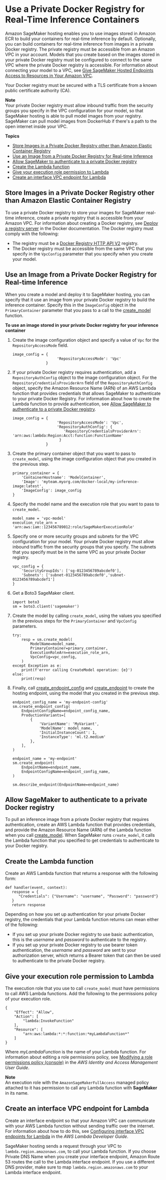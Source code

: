 # Use a Private Docker Registry for Real\-Time Inference Containers<a name="your-algorithms-containers-inference-private"></a>

Amazon SageMaker hosting enables you to use images stored in Amazon ECR to build your containers for real\-time inference by default\. Optionally, you can build containers for real\-time inference from images in a private Docker registry\. The private registry must be accessible from an Amazon VPC in your account\. Models that you create based on the images stored in your private Docker registry must be configured to connect to the same VPC where the private Docker registry is accessible\. For information about connecting your model to a VPC, see [Give SageMaker Hosted Endpoints Access to Resources in Your Amazon VPC](host-vpc.md)\.

Your Docker registry must be secured with a TLS certificate from a known public certificate authority \(CA\)\.

**Note**  
Your private Docker registry must allow inbound traffic from the security groups you specify in the VPC configuration for your model, so that SageMaker hosting is able to pull model images from your registry\.  
SageMaker can pull model images from DockerHub if there's a path to the open internet inside your VPC\.

**Topics**
+ [Store Images in a Private Docker Registry other than Amazon Elastic Container Registry](#your-algorithms-containers-inference-private-registry)
+ [Use an Image from a Private Docker Registry for Real\-time Inference](#your-algorithms-containers-inference-private-use)
+ [Allow SageMaker to authenticate to a private Docker registry](#inference-private-docker-authenticate)
+ [Create the Lambda function](#inference-private-docker-lambda)
+ [Give your execution role permission to Lambda](#inference-private-docker-perms)
+ [Create an interface VPC endpoint for Lambda](#inference-private-docker-vpc-interface)

## Store Images in a Private Docker Registry other than Amazon Elastic Container Registry<a name="your-algorithms-containers-inference-private-registry"></a>

To use a private Docker registry to store your images for SageMaker real\-time inference, create a private registry that is accessible from your Amazon VPC\. For information about creating a Docker registry, see [Deploy a registry server](https://docs.docker.com/registry/deploying/) in the Docker documentation\. The Docker registry must comply with the following:
+ The registry must be a [Docker Registry HTTP API V2](https://docs.docker.com/registry/spec/api/) registry\.
+ The Docker registry must be accessible from the same VPC that you specify in the `VpcConfig` parameter that you specify when you create your model\.

## Use an Image from a Private Docker Registry for Real\-time Inference<a name="your-algorithms-containers-inference-private-use"></a>

When you create a model and deploy it to SageMaker hosting, you can specify that it use an image from your private Docker registry to build the inference container\. Specify this in the `ImageConfig` object in the `PrimaryContainer` parameter that you pass to a call to the [create\_model](https://boto3.amazonaws.com/v1/documentation/api/latest/reference/services/sagemaker.html#SageMaker.Client.create_model) function\.

**To use an image stored in your private Docker registry for your inference container**

1. Create the image configuration object and specify a value of `Vpc` for the `RepositoryAccessMode` field\.

   ```
   image_config = {
                       'RepositoryAccessMode': 'Vpc'
                  }
   ```

1. If your private Docker registry requires authentication, add a `RepositoryAuthConfig` object to the image configuration object\. For the `RepositoryCredentialsProviderArn` field of the `RepositoryAuthConfig` object, specify the Amazon Resource Name \(ARN\) of an AWS Lambda function that provides credentials that allows SageMaker to authenticate to your private Docker Registry\. For information about how to create the Lambda function to provide authentication, see [Allow SageMaker to authenticate to a private Docker registry](#inference-private-docker-authenticate)\.

   ```
   image_config = {
                       'RepositoryAccessMode': 'Vpc',
                       'RepositoryAuthConfig': {
                          'RepositoryCredentialsProviderArn': 'arn:aws:lambda:Region:Acct:function:FunctionName'
                        }
                  }
   ```

1. Create the primary container object that you want to pass to `create_model`, using the image configuration object that you created in the previous step\.

   ```
   primary_container = {
       'ContainerHostname': 'ModelContainer',
       'Image': 'myteam.myorg.com/docker-local/my-inference-image:latest',
       'ImageConfig': image_config
   }
   ```

1. Specify the model name and the execution role that you want to pass to `create_model`\.

   ```
   model_name = 'vpc-model'
   execution_role_arn = 'arn:aws:iam::123456789012:role/SageMakerExecutionRole'
   ```

1. Specify one or more security groups and subnets for the VPC configuration for your model\. Your private Docker registry must allow inbound traffic from the security groups that you specify\. The subnets that you specify must be in the same VPC as your private Docker registry\.

   ```
   vpc_config = {
       'SecurityGroupIds': ['sg-0123456789abcdef0'],
       'Subnets': ['subnet-0123456789abcdef0','subnet-0123456789abcdef1']
   }
   ```

1. Get a Boto3 SageMaker client\.

   ```
   import boto3
   sm = boto3.client('sagemaker')
   ```

1. Create the model by calling `create_model`, using the values you specified in the previous steps for the `PrimaryContainer` and `VpcConfig` parameters\.

   ```
   try:
       resp = sm.create_model(
           ModelName=model_name,
           PrimaryContainer=primary_container,
           ExecutionRoleArn=execution_role_arn,
           VpcConfig=vpc_config,
       )
   except Exception as e:
       print(f'error calling CreateModel operation: {e}')
   else:
       print(resp)
   ```

1. Finally, call [create\_endpoint\_config](https://boto3.amazonaws.com/v1/documentation/api/latest/reference/services/sagemaker.html#SageMaker.Client.create_endpoint_config) and [create\_endpoint](https://boto3.amazonaws.com/v1/documentation/api/latest/reference/services/sagemaker.html#SageMaker.Client.create_endpoint) to create the hosting endpoint, using the model that you created in the previous step\.

   ```
   endpoint_config_name = 'my-endpoint-config'
   sm.create_endpoint_config(
       EndpointConfigName=endpoint_config_name,
       ProductionVariants=[
           {
               'VariantName': 'MyVariant',
               'ModelName': model_name,
               'InitialInstanceCount': 1,
               'InstanceType': 'ml.t2.medium'
           },
       ],
   )
   
   endpoint_name = 'my-endpoint'
   sm.create_endpoint(
       EndpointName=endpoint_name,
       EndpointConfigName=endpoint_config_name,
   )
   
   sm.describe_endpoint(EndpointName=endpoint_name)
   ```

## Allow SageMaker to authenticate to a private Docker registry<a name="inference-private-docker-authenticate"></a>

To pull an inference image from a private Docker registry that requires authentication, create an AWS Lambda function that provides credentials, and provide the Amazon Resource Name \(ARN\) of the Lambda function when you call [create\_model](https://boto3.amazonaws.com/v1/documentation/api/latest/reference/services/sagemaker.html#SageMaker.Client.create_model)\. When SageMaker runs `create_model`, it calls the Lambda function that you specified to get credentials to authenticate to your Docker registry\.

## Create the Lambda function<a name="inference-private-docker-lambda"></a>

Create an AWS Lambda function that returns a response with the following form:

```
def handler(event, context):
   response = {
      "Credentials": {"Username": "username", "Password": "password"}
   }
   return response
```

Depending on how you set up authentication for your private Docker registry, the credentials that your Lambda function returns can mean either of the following:
+ If you set up your private Docker registry to use basic authentication, this is the *username* and *password* to authenticate to the registry\.
+ If you set up your private Docker registry to use bearer token authentication, the *username* and *password* are sent to your authorization server, which returns a Bearer token that can then be used to authenticate to the private Docker registry\.

## Give your execution role permission to Lambda<a name="inference-private-docker-perms"></a>

The execution role that you use to call `create_model` must have permissions to call AWS Lambda functions\. Add the following to the permissions policy of your execution role\.

```
{
    "Effect": "Allow",
    "Action": [
        "lambda:InvokeFunction"
    ],
    "Resource": [
        "arn:aws:lambda:*:*:function:*myLambdaFunction*"
    ]
}
```

Where *myLambdaFunction* is the name of your Lambda function\. For information about editing a role permissions policy, see [Modifying a role permissions policy \(console\)](https://docs.aws.amazon.com/IAM/latest/UserGuide/roles-managingrole-editing-console.html#roles-modify_permissions-policy) in the *AWS Identity and Access Management User Guide*\.

**Note**  
An execution role with the `AmazonSageMakerFullAccess` managed policy attached to it has permission to call any Lambda function with **SageMaker** in its name\.

## Create an interface VPC endpoint for Lambda<a name="inference-private-docker-vpc-interface"></a>

Create an interface endpoint so that your Amazon VPC can communicate with your AWS Lambda function without sending traffic over the internet\. For information about how to do this, see [Configuring interface VPC endpoints for Lambda](https://docs.aws.amazon.com/lambda/latest/dg/configuration-vpc-endpoints.html) in the *AWS Lambda Developer Guide*\.

SageMaker hosting sends a request through your VPC to `lambda.region.amazonaws.com`, to call your Lambda function\. If you choose Private DNS Name when you create your interface endpoint, Amazon Route 53 routes the call to the Lambda interface endpoint\. If you use a different DNS provider, make sure to map `lambda.region.amazonaws.com` to your Lambda interface endpoint\.